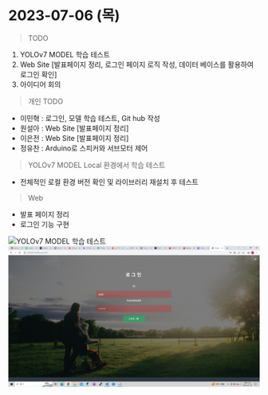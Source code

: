 # 2023-07-06 (목)

> TODO
1. YOLOv7 MODEL 학습 테스트
2. Web Site [발표페이지 정리, 로그인 페이지 로직 작성, 데이터 베이스를 활용하여 로그인 확인]
3. 아이디어 회의

> 개인 TODO
- 이민혁 : 로그인, 모델 학습 테스트, Git hub 작성
- 원설아 : Web Site [발표페이지 정리]
- 이은전 : Web Site [발표페이지 정리]
- 정유찬 : Arduino로 스피커와 서브모터 제어

> YOLOv7 MODEL Local 환경에서 학습 테스트
- 전체적인 로컬 환경 버전 확인 및 라이브러리 재설치 후 테스트

> Web
- 발표 페이지 정리
- 로그인 기능 구현

![YOLOv7 MODEL 학습 테스트](./img/YOLOv7_train.png)
![login_false](./img/login_false.png)
